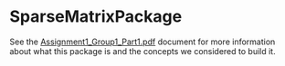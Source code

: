 # SparseMatrixPackage

See the [Assignment1_Group1_Part1.pdf](/Assignment1_Group1_Part1.pdf) document for more information about what this package is and the concepts we considered to build it.
